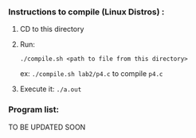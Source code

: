 ### Instructions to compile (Linux Distros) :

1) CD to this directory
2) Run:
	
    `./compile.sh <path to file from this directory>`
    
    ex: `./compile.sh lab2/p4.c` to compile `p4.c`
    
3) Execute it: `./a.out`


### Program list:

TO BE UPDATED SOON